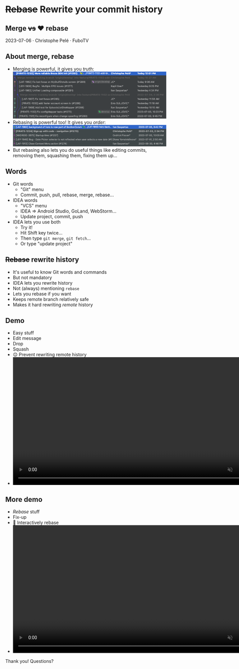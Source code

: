# ~~Rebase~~ Rewrite your commit history

## Merge ~~vs~~ ❤️ rebase

2023-07-06 · Christophe Pelé · FuboTV

## About merge, rebase

- Merging is powerful, it gives you *truth*:
    ![Pasted image 20230706143546](Pasted%20image%2020230706143546.png)
- Rebasing is powerful too! It gives you *order*:
    ![Pasted image 20230706143844](Pasted%20image%2020230706143844.png)
- But rebasing also lets you do useful things like editing commits, removing them, squashing them, fixing them up...

## Words

- Git words
    - "Git" menu
    - Commit, push, pull, rebase, merge, rebase...
- IDEA words
    - "VCS" menu
    - IDEA ⇒ Android Studio, GoLand, WebStorm...
    - Update project, commit, push
- IDEA lets you use both
    - Try it!
    - Hit Shift key twice...
    - Then type `git merge`, `git fetch`...
    - Or type "update project"

## ~~Rebase~~ rewrite history

- It's useful to know Git words and commands
- But not mandatory
- IDEA lets you rewrite history
- Not (always) mentioning `rebase`
- Lets you rebase if you want
- Keeps remote branch relatively safe
- Makes it hard rewriting *remote* history

## Demo

- Easy stuff
- Edit message
- Drop
- Squash
- 😌 Prevent rewriting remote history
- <video muted controls src="Pasted%20image%2020230706153727.mp4" style="width:800px" />

## More demo

- *Rebase* stuff
- Fix-up
- 🤩 Interactively rebase
- <video muted controls src="Pasted%20image%2020230706155629.mp4" style="width:800px" />
  
Thank you! Questions?